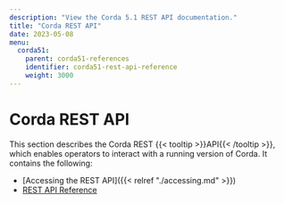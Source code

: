 ```yaml
---
description: "View the Corda 5.1 REST API documentation."
title: "Corda REST API"
date: 2023-05-08
menu:
  corda51:
    parent: corda51-references
    identifier: corda51-rest-api-reference
    weight: 3000
---
```

# Corda REST API

This section describes the Corda REST {{< tooltip >}}API{{< /tooltip >}}, which enables operators to interact with a running version of Corda. It contains the following:

* [Accessing the REST API]({{< relref "./accessing.md" >}})
* [REST API Reference](./rest-api/openapi.html)
